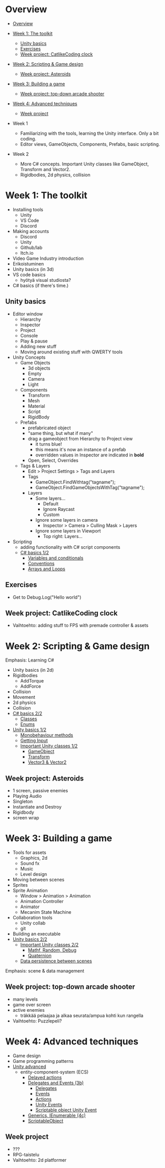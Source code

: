 # Overview

- [Overview](#overview)
- [Week 1: The toolkit](#week-1-the-toolkit)
  - [Unity basics](#unity-basics)
  - [Exercises](#exercises)
  - [Week project: CatlikeCoding clock](#week-project-catlikecoding-clock)
- [Week 2: Scripting & Game design](#week-2-scripting--game-design)
  - [Week project: Asteroids](#week-project-asteroids)
- [Week 3: Building a game](#week-3-building-a-game)
  - [Week project: top-down arcade shooter](#week-project-top-down-arcade-shooter)
- [Week 4: Advanced techniques](#week-4-advanced-techniques)
  - [Week project](#week-project)

- Week 1
  - Familiarizing with the tools, learning the Unity interface. Only a bit coding.
  - Editor views, GameObjects, Components, Prefabs, basic scripting. 
- Week 2
  - More C# concepts. Important Unity classes like GameObject, Transform and Vector2.
  - Rigidbodies, 2d physics, collision

# Week 1: The toolkit

- Installing tools
  - Unity
  - VS Code
  - Discord
- Making accounts
  - Discord
  - Unity
  - Github/lab
  - Itch.io
- Video Game Industry introduction
- Erikoistuminen
- Unity basics (in 3d)
- VS code basics
  - hyötyä visual studiosta?
- C# basics (if there's time.)

## Unity basics
- Editor window
  - Hierarchy
  - Inspector
  - Project
  - Console
  - Play & pause
  - Adding new stuff
  - Moving around existing stuff with QWERTY tools
- Unity Concepts
  - Game Objects
    - 3d objects
    - Empty
    - Camera
    - Light
  - Components
    - Transform
    - Mesh
    - Material
    - Script
    - RigidBody
  - Prefabs
    - prefabricated object
    - "same thing, but what if many"
    - drag a gameobject from Hierarchy to Project view
      - it turns blue! 
      - this means it's now an instance of a prefab
      - overridden values in Inspector are indicated in **bold** 
    - Open, Select, Overrides
  - Tags & Layers
    - Edit > Project Settings > Tags and Layers
    - Tags
      - GameObject.FindWithtag("tagname");
      - GameObject.FindGameObjectsWithTag("tagname");
    - Layers
      - Some layers...
        - Default
        - Ignore Raycast
        - Custom
      - Ignore some layers in camera
        - Inspector > Camera > Culling Mask > Layers
      - Ignore some layers in Viewport
        - Top right: Layers...
- Scripting
  - adding functionality with C# script components
  - [C# basics 1/2](#c-basics)
  	- [Variables and conditionals](#variables-and-conditionals)
  	- [Conventions](#conventions)
  	- [Arrays and Loops](#arrays-and-loops)
## Exercises
- Get to Debug.Log("Hello world")
## Week project: CatlikeCoding clock
- Vaihtoehto: adding stuff to FPS with premade controller & assets

# Week 2: Scripting & Game design

Emphasis: Learning C#
- Unity basics (in 2d)
- Rigidbodies
  - AddTorque
  - AddForce
- Collision
- Movement
- 2d physics
- Collision
- [C# basics 2/2](#c-basics)
	- [Classes](#classes)
	- [Enums](#enums)
- [Unity basics 1/2](#unity-basics)
	- [Monobehaviour methods](#monobehaviour-methods)
	- [Getting Input](#getting-input)
	- [Important Unity classes 1/2](#important-unity-classes)
		- [GameObject](#gameobject)
		- [Transform](#transform)
		- [Vector3 & Vector2](#vector3--vector2)

## Week project: Asteroids
- 1 screen, passive enemies
- Playing Audio
- Singleton
- Instantiate and Destroy
- Rigidbody
- screen wrap

# Week 3: Building a game

- Tools for assets
  - Graphics, 2d
  - Sound fx
  - Music
  - Level design
- Moving between scenes
- Sprites
- Sprite Animation
  - Window > Animation > Animation
  - Animation Controller
  - Animator
  - Mecanim State Machine
- Collaboration tools
  - Unity collab
  - git
- Building an executable
- [Unity basics 2/2](#unity-basics)
	- [Important Unity classes 2/2](#important-unity-classes)
		- [Mathf, Random, Debug](#mathf-random-debug)
		- [Quaternion](#quaternion)
  - [Data persistence between scenes](#data-persistence-between-scenes)

Emphasis: scene & data management

## Week project: top-down arcade shooter

- many levels
- game over screen
- active enemies
  - träkkää pelaajaa ja alkaa seurata/ampua kohti kun rangella
- Vaihtoehto: Puzzlepeli?

# Week 4: Advanced techniques

- Game design
- Game programming patterns
- [Unity advanced](#unity-advanced)
  - entity-component-system (ECS)
	- [Delayed actions](#delayed-actions)
	- [Delegates and Events (3b)](#delegates-and-events-3b)
		- [Delegates](#delegates)
		- [Events](#events)
		- [Actions](#actions)
		- [Unity Events](#unity-events)
		- [Scriptable object Unity Event](#scriptable-object-unity-event)
	- [Generics, IEnumerable (4c)](#generics-ienumerable-4c)
	- [ScriptableObject](#scriptableobject)
  
## Week project
- ???
- RPG-taistelu
- Vaihtoehto: 2d platformer